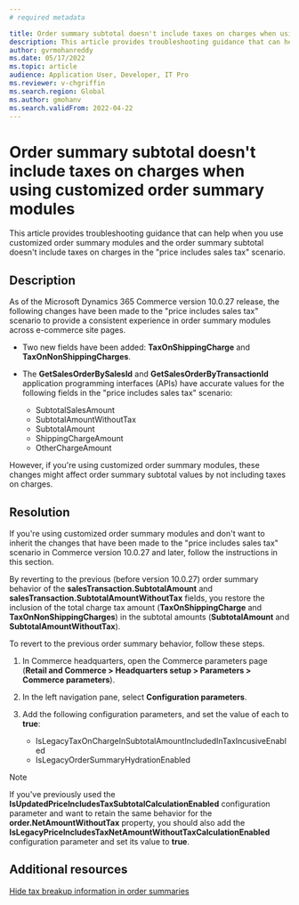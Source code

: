 ```yaml
---
# required metadata

title: Order summary subtotal doesn't include taxes on charges when using customized order summary modules
description: This article provides troubleshooting guidance that can help when you use customized order summary modules and the order summary subtotal doesn't include taxes on charges in the "price includes sales tax" scenario.
author: gvrmohanreddy
ms.date: 05/17/2022
ms.topic: article 
audience: Application User, Developer, IT Pro
ms.reviewer: v-chgriffin
ms.search.region: Global
ms.author: gmohanv
ms.search.validFrom: 2022-04-22
---
```


# Order summary subtotal doesn't include taxes on charges when using customized order summary modules

This article provides troubleshooting guidance that can help when you use customized order summary modules and the order summary subtotal doesn't include taxes on charges in the "price includes sales tax" scenario.

## Description

As of the Microsoft Dynamics 365 Commerce version 10.0.27 release, the following changes have been made to the "price includes sales tax" scenario to provide a consistent experience in order summary modules across e-commerce site pages.

- Two new fields have been added: **TaxOnShippingCharge** and **TaxOnNonShippingCharges**.
- The **GetSalesOrderBySalesId** and **GetSalesOrderByTransactionId** application programming interfaces (APIs) have accurate values for the following fields in the "price includes sales tax" scenario:

    - SubtotalSalesAmount
    - SubtotalAmountWithoutTax
    - SubtotalAmount
    - ShippingChargeAmount
    - OtherChargeAmount

However, if you're using customized order summary modules, these changes might affect order summary subtotal values by not including taxes on charges.

## Resolution

If you're using customized order summary modules and don't want to inherit the changes that have been made to the "price includes sales tax" scenario in Commerce version 10.0.27 and later, follow the instructions in this section.

By reverting to the previous (before version 10.0.27) order summary behavior of the **salesTransaction.SubtotalAmount** and **salesTransaction.SubtotalAmountWithoutTax** fields, you restore the inclusion of the total charge tax amount (**TaxOnShippingCharge** and **TaxOnNonShippingCharges**) in the subtotal amounts (**SubtotalAmount** and **SubtotalAmountWithoutTax**).

To revert to the previous order summary behavior, follow these steps.

1. In Commerce headquarters, open the Commerce parameters page (**Retail and Commerce \> Headquarters setup \> Parameters \> Commerce parameters**).
1. In the left navigation pane, select **Configuration parameters**.
1. Add the following configuration parameters, and set the value of each to **true**:

    - IsLegacyTaxOnChargeInSubtotalAmountIncludedInTaxIncusiveEnabled
    - IsLegacyOrderSummaryHydrationEnabled

> [!NOTE]
> If you've previously used the **IsUpdatedPriceIncludesTaxSubtotalCalculationEnabled** configuration parameter and want to retain the same behavior for the **order.NetAmountWithoutTax** property, you should also add the **IsLegacyPriceIncludesTaxNetAmountWithoutTaxCalculationEnabled** configuration parameter and set its value to **true**.

## Additional resources

[Hide tax breakup information in order summaries](../hide-taxes-breakup.md)
